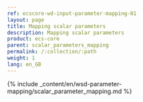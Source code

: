 ```yaml
---
ref: ecscore-wd-input-parameter-mapping-01
layout: page
title: Mapping scalar parameters
description: Mapping scalar parameters
product: ecs-core
parent: scalar_parameters_mapping
permalink: /:collection/:path
weight: 1
lang: en_GB
---
```


{% include _content/en/wsd-parameter-mapping/scalar_parameter_mapping.md %}